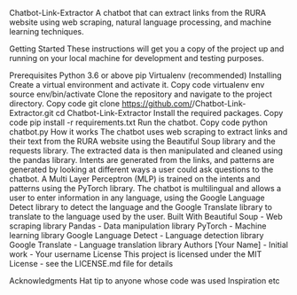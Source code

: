 Chatbot-Link-Extractor
A chatbot that can extract links from the RURA website using web scraping, natural language processing, and machine learning techniques.

Getting Started
These instructions will get you a copy of the project up and running on your local machine for development and testing purposes.

Prerequisites
Python 3.6 or above
pip
Virtualenv (recommended)
Installing
Create a virtual environment and activate it.
Copy code
virtualenv env
source env/bin/activate
Clone the repository and navigate to the project directory.
Copy code
git clone https://github.com/<username>/Chatbot-Link-Extractor.git
cd Chatbot-Link-Extractor
Install the required packages.
Copy code
pip install -r requirements.txt
Run the chatbot.
Copy code
python chatbot.py
How it works
The chatbot uses web scraping to extract links and their text from the RURA website using the Beautiful Soup library and the requests library.
The extracted data is then manipulated and cleaned using the pandas library.
Intents are generated from the links, and patterns are generated by looking at different ways a user could ask questions to the chatbot.
A Multi Layer Perceptron (MLP) is trained on the intents and patterns using the PyTorch library.
The chatbot is multilingual and allows a user to enter information in any language, using the Google Language Detect library to detect the language and the Google Translate library to translate to the language used by the user.
Built With
Beautiful Soup - Web scraping library
Pandas - Data manipulation library
PyTorch - Machine learning library
Google Language Detect - Language detection library
Google Translate - Language translation library
Authors
[Your Name] - Initial work - Your username
License
This project is licensed under the MIT License - see the LICENSE.md file for details

Acknowledgments
Hat tip to anyone whose code was used
Inspiration
etc


